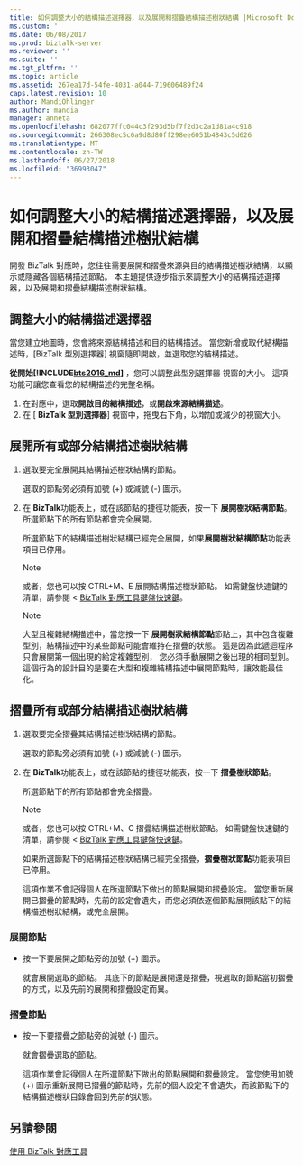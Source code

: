 ```yaml
---
title: 如何調整大小的結構描述選擇器，以及展開和摺疊結構描述樹狀結構 |Microsoft Docs
ms.custom: ''
ms.date: 06/08/2017
ms.prod: biztalk-server
ms.reviewer: ''
ms.suite: ''
ms.tgt_pltfrm: ''
ms.topic: article
ms.assetid: 267ea17d-54fe-4031-a044-719606489f24
caps.latest.revision: 10
author: MandiOhlinger
ms.author: mandia
manager: anneta
ms.openlocfilehash: 682077ffc044c3f293d5bf7f2d3c2a1d81a4c918
ms.sourcegitcommit: 266308ec5c6a9d8d80ff298ee6051b4843c5d626
ms.translationtype: MT
ms.contentlocale: zh-TW
ms.lasthandoff: 06/27/2018
ms.locfileid: "36993047"
---
```

# <a name="how-to-resize-the-schema-picker-and-expand-and-collapse-the-schema-trees"></a>如何調整大小的結構描述選擇器，以及展開和摺疊結構描述樹狀結構
開發 BizTalk 對應時，您往往需要展開和摺疊來源與目的結構描述樹狀結構，以顯示或隱藏各個結構描述節點。 本主題提供逐步指示來調整大小的結構描述選擇器，以及展開和摺疊結構描述樹狀結構。  

## <a name="resize-the-schema-picker"></a>調整大小的結構描述選擇器

當您建立地圖時，您會將來源結構描述和目的結構描述。 當您新增或取代結構描述時，[BizTalk 型別選擇器] 視窗隨即開啟，並選取您的結構描述。 

**從開始[!INCLUDE[bts2016_md](../includes/bts2016-md.md)]** ，您可以調整此型別選擇器 視窗的大小。 這項功能可讓您查看您的結構描述的完整名稱。

1. 在對應中，選取**開啟目的結構描述**，或**開啟來源結構描述**。
2. 在 [ **BizTalk 型別選擇器**] 視窗中，拖曳右下角，以增加或減少的視窗大小。
  
## <a name="expand-all-or-part-of-a-schema-tree"></a>展開所有或部分結構描述樹狀結構  
  
1.  選取要完全展開其結構描述樹狀結構的節點。  
  
     選取的節點旁必須有加號 (+) 或減號 (-) 圖示。  
  
2.  在  **BizTalk**功能表上，或在該節點的捷徑功能表，按一下 **展開樹狀結構節點**。 所選節點下的所有節點都會完全展開。  
  
     所選節點下的結構描述樹狀結構已經完全展開，如果**展開樹狀結構節點**功能表項目已停用。  
  
    > [!NOTE]
    >  或者，您也可以按 CTRL+M、E 展開結構描述樹狀節點。 如需鍵盤快速鍵的清單，請參閱 < [BizTalk 對應工具鍵盤快速鍵](../core/biztalk-mapper-keyboard-shortcuts.md)。  
  
    > [!NOTE]
    >  大型且複雜結構描述中，當您按一下 **展開樹狀結構節點**節點上，其中包含複雜型別，結構描述中的某些節點可能會維持在摺疊的狀態。 這是因為此遞迴程序只會展開第一個出現的給定複雜型別， 您必須手動展開之後出現的相同型別。 這個行為的設計目的是要在大型和複雜結構描述中展開節點時，讓效能最佳化。  
  
## <a name="collapse-all-or-part-of-a-schema-tree"></a>摺疊所有或部分結構描述樹狀結構  
  
1. 選取要完全摺疊其結構描述樹狀結構的節點。  
  
    選取的節點旁必須有加號 (+) 或減號 (-) 圖示。  
  
2. 在  **BizTalk**功能表上，或在該節點的捷徑功能表，按一下 **摺疊樹狀節點**。  
  
    所選節點下的所有節點都會完全摺疊。  
  
   > [!NOTE]
   >  或者，您也可以按 CTRL+M、C 摺疊結構描述樹狀節點。 如需鍵盤快速鍵的清單，請參閱 < [BizTalk 對應工具鍵盤快速鍵](../core/biztalk-mapper-keyboard-shortcuts.md)。  
  
    如果所選節點下的結構描述樹狀結構已經完全摺疊，**摺疊樹狀節點**功能表項目已停用。  
  
   這項作業不會記得個人在所選節點下做出的節點展開和摺疊設定。 當您重新展開已摺疊的節點時，先前的設定會遺失，而您必須依逐個節點展開該點下的結構描述樹狀結構，或完全展開。  
  
### <a name="expand-a-node"></a>展開節點
  
- 按一下要展開之節點旁的加號 (+) 圖示。  
  
  就會展開選取的節點。 其底下的節點是展開還是摺疊，視選取的節點當初摺疊的方式，以及先前的展開和摺疊設定而異。  
  
### <a name="collapse-a-node"></a>摺疊節點
  
- 按一下要摺疊之節點旁的減號 (-) 圖示。  
  
  就會摺疊選取的節點。  
  
  這項作業會記得個人在所選節點下做出的節點展開和摺疊設定。 當您使用加號 (+) 圖示重新展開已摺疊的節點時，先前的個人設定不會遺失，而該節點下的結構描述樹狀目錄會回到先前的狀態。  
  
## <a name="see-also"></a>另請參閱  
 [使用 BizTalk 對應工具](../core/using-biztalk-mapper.md)